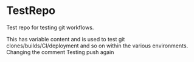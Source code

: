 # TestRepo
Test repo for testing git workflows. 

This has variable content and is used to test git clones/builds/CI/deployment and so on within the various environments.
Changing the comment
Testing push again


